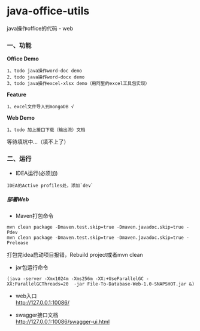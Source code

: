 # java-office-utils

java操作office的代码 - web

### 一、功能

**Office Demo**
```
1、todo java操作word-doc demo
2、todo java操作word-docx demo
3、todo java操作excel-xlsx demo（用阿里的excel工具包实现）
```
**Feature**
```
1、excel文件导入到mongoDB √
```
**Web Demo**
```
1、todo 加上接口下载（输出流）文档  
```

等待填坑中...（填不上了）

### 二、运行

* IDEA运行(必须加)
```
IDEA的Active profiles处，添加`dev`
```

##### 部署Web

* Maven打包命令
```
mvn clean package -Dmaven.test.skip=true -Dmaven.javadoc.skip=true -Pdev
mvn clean package -Dmaven.test.skip=true -Dmaven.javadoc.skip=true -Prelease
```

打包完idea启动项目报错，Rebuild project或者mvn clean

* jar包运行命令
```
(java -server -Xmx1024m -Xms256m -XX:+UseParallelGC -XX:ParallelGCThreads=20  -jar File-To-Database-Web-1.0-SNAPSHOT.jar &)
```


* web入口  
<a>http://127.0.0.1:10086/</a>

* swagger接口文档  
<a>http://127.0.0.1:10086/swagger-ui.html</a>

